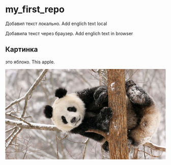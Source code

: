 # my_first_repo


Добавил текст локально. Add englich text local

Добавила текст через браузер. Add englich text in browser

## Картинка
это яблоко. This apple.

![это панда](panda.jpeg)